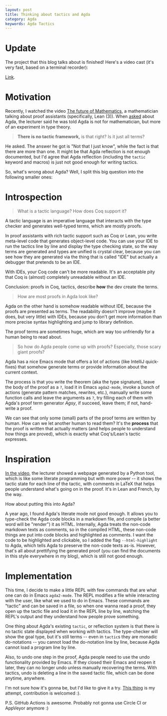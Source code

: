 ```yaml
---
layout: post
title: Thinking about tactics and Agda
category: Agda
keywords: Agda Tactics
---
```


# Update

The project that this blog talks about is finished!
Here's a video cast (it's very fast, based on a terminal recorder):

<script id="asciicast-283245" src="https://asciinema.org/a/283245.js" async>
</script>

[Link](https://asciinema.org/a/283245).

# Motivation

Recently, I watched the video [The future of Mathematics][tfom],
a mathematician talking about proof assistants (specifically, Lean (3)).
When [asked][tfom-t] about Agda, the lecturer said he was told Agda is not for
mathematician, but more of an experiment in type theory.

> **There is no tactic framework,** is that right?
> Is it just all terms?

He asked. The answer he got is "Not that I just know",
while the fact is that there are more than one.
It might be that Agda reflection is not enough documented,
but I'd agree that Agda reflection (including the `tactic` keyword and macros)
is just not good enough for writing tactics.

So, what's wrong about Agda?
Well, I split this big question into the following smaller ones:

 [tfom]: https://youtu.be/Dp-mQ3HxgDE
 [tfom-t]: https://youtu.be/Dp-mQ3HxgDE?t=3925
 [tfom-c]: https://youtu.be/Dp-mQ3HxgDE?t=1932

# Introspection

> What is a tactic language? How does Coq support it?

A tactic language is an imperative language that interacts with the type
checker and generates well-typed terms, which are mostly proofs.

In proof assistants with rich tactic support such as Coq or Lean,
you write meta-level code that generates object-level code.
You can use your IDE to run the tactics line by line
and display the type checking state,
so the way terms are generated and types are unified is crystal clear,
because you can see how they are generated via the thing that is called "IDE"
but actually a debugger that pretends to be an IDE.

With IDEs, your Coq code can't be more readable.
It's an acceptable pity that Coq is (almost)
completely unreadable without an IDE.

Conclusion: proofs in Coq, tactics, describe **how** the dev create the terms.

> How are most proofs in Agda look like?

Agda on the other hand is somehow readable without IDE,
because the proofs are presented as terms.
The readability doesn't improve (maybe it does, but very little) with IDEs,
because you don't get more information than more precise syntax highlighting
and jump to library definition.

The proof terms are sometimes huge, which are way too unfriendly
for a human being to read about.

> So how do Agda people come up with proofs?
> Especially, those scary giant proofs?

Agda has a nice Emacs mode that offers a lot of actions
(like IntelliJ quick-fixes) that somehow generate terms or provide information
about the current context.

The process is that you write the theorem (aka the type signature),
leave the body of the proof as a `?`, load it in Emacs `agda2-mode`,
invoke a bunch of actions (generate pattern matches, rewrites, etc.),
manually write some function calls and leave the arguments as `?`,
try filling each of them with Agda's proof term generator *Agsy*,
if succeed, leave them; if not, hand-write a proof.

We can see that only some (small) parts of the proof terms are written by human.
How can we let another human to read them?
It's the **process** that the proof is written that actually matters
(and helps people to understand how things are proved),
which is exactly what Coq's/Lean's tactic expresses.

# Inspiration

[In the video][tfom-c], the lecturer showed a webpage generated by a Python tool,
which is like some literate programming but with more power -- it shows the tactic state
for each line of the tactic, with comments in LaTeX that helps people understand
what's going on in the proof.
It's in Lean and French, by the way.

How about putting this into Agda?

A year ago, I found Agda's literate mode not good enough.
It allows you to type-check the Agda code blocks in a markdown file,
and compile (a better word will be "render") it as HTML.
Internally, Agda treats the non-code markdown texts as comments,
so in the compiled HTML, these non-code things are put into code blocks
and highlighted as comments.
I want the code to be highlighted and clickable,
so I added the flag `--html-highlight` to Agda, which tells Agda to preserve
the non-code texts as-is.
However, that's all about prettifying the generated proof
(you can find the documents in this style everywhere in my blog),
which is still not good enough.

# Implementation

This time, I decide to make a little REPL with few commands that are what one
can do in Emacs `agda2-mode`.
The REPL modifies a file while interacting with the user,
like what we used to do in Emacs.
These commands are "tactic" and can be saved in a file, so when one wanna read
a proof, they open up the tactic file and load it in the REPL line by line,
watching the REPL's output and they understand how people prove something.

One thing about Agda's existing `tactic`, or reflection system is that
there is no tactic state displayed when working with tactics.
The type-checker will show the goal type, but it's still terms --
even in `tactic`s they are monadic do-notations -- you cannot load the do-notation
line by line, because Agda cannot load a program line by line.

Also, to undo one step in the proof, Agda people need to use the undo
functionality provided by Emacs.
If they closed their Emacs and reopen it later, they can no longer undo
unless manually recovering the terms.
With tactics, undo is deleting a line in the saved tactic file,
which can be done anytime, anywhere.

I'm not sure how it's gonna be, but I'd like to give it a try.
[This thing](https://github.com/ice1000/agda-mode/tree/master/agda-tac) is my attempt,
contribution is welcomed :).

P.S. GitHub Actions is awesome. Probably not gonna use Circle CI or AppVeyor anymore :)
